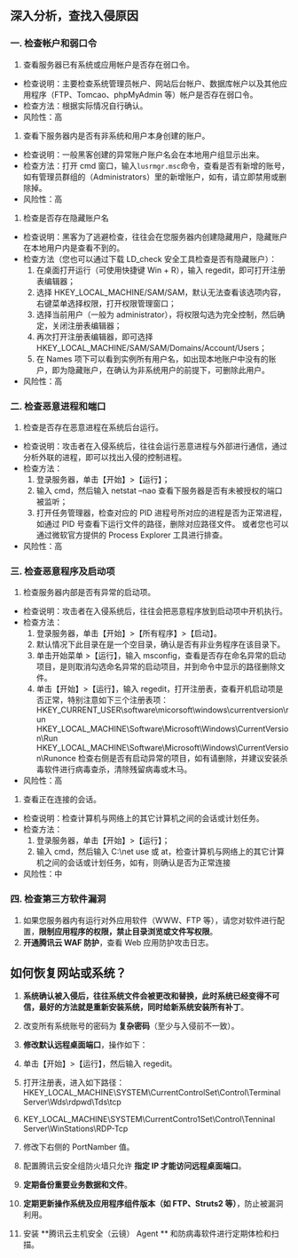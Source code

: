 ## 深入分析，查找入侵原因
### 一. 检查帐户和弱口令
1. 查看服务器已有系统或应用帐户是否存在弱口令。
 - 检查说明：主要检查系统管理员帐户、网站后台帐户、数据库帐户以及其他应用程序（FTP、Tomcao、phpMyAdmin 等）帐户是否存在弱口令。
 - 检查方法：根据实际情况自行确认。
 - 风险性：高

1. 查看下服务器内是否有非系统和用户本身创建的账户。
 - 检查说明：一般黑客创建的异常账户账户名会在本地用户组显示出来。
 - 检查方法：打开 cmd 窗口，输入`lusrmgr.msc`命令，查看是否有新增的账号，如有管理员群组的（Administrators）里的新增账户，如有，请立即禁用或删除掉。
 - 风险性：高

1. 检查是否存在隐藏账户名
 - 检查说明：黑客为了逃避检查，往往会在您服务器内创建隐藏用户，隐藏账户在本地用户内是查看不到的。
 - 检查方法（您也可以通过下载 LD_check 安全工具检查是否有隐藏账户）：
     1. 在桌面打开运行（可使用快捷键 Win + R），输入 regedit，即可打开注册表编辑器；
     1. 选择 HKEY_LOCAL_MACHINE/SAM/SAM，默认无法查看该选项内容，右键菜单选择权限，打开权限管理窗口；
     1. 选择当前用户（一般为 administrator），将权限勾选为完全控制，然后确定，关闭注册表编辑器；
     1. 再次打开注册表编辑器，即可选择 HKEY_LOCAL_MACHINE/SAM/SAM/Domains/Account/Users；
     1. 在 Names 项下可以看到实例所有用户名，如出现本地账户中没有的账户，即为隐藏账户，在确认为非系统用户的前提下，可删除此用户。    
 - 风险性：高

### 二. 检查恶意进程和端口
1. 检查是否存在恶意进程在系统后台运行。
 - 检查说明：攻击者在入侵系统后，往往会运行恶意进程与外部进行通信，通过分析外联的进程，即可以找出入侵的控制进程。
 - 检查方法：
     1. 登录服务器，单击【开始】>【运行】；
     1. 输入 cmd，然后输入 netstat –nao 查看下服务器是否有未被授权的端口被监听；
     1. 打开任务管理器，检查对应的 PID 进程号所对应的进程是否为正常进程，如通过 PID 号查看下运行文件的路径，删除对应路径文件。 或者您也可以通过微软官方提供的 Process Explorer 工具进行排查。
 - 风险性：高


### 三. 检查恶意程序及启动项
1. 检查服务器内部是否有异常的启动项。
 - 检查说明：攻击者在入侵系统后，往往会把恶意程序放到启动项中开机执行。
 - 检查方法：
     1. 登录服务器，单击【开始】>【所有程序】>【启动】。
     1. 默认情况下此目录在是一个空目录，确认是否有非业务程序在该目录下。
     1. 单击开始菜单 >【运行】，输入 msconfig，查看是否存在命名异常的启动项目，是则取消勾选命名异常的启动项目，并到命令中显示的路径删除文件。
     1. 单击【开始】>【运行】，输入 regedit，打开注册表，查看开机启动项是否正常，特别注意如下三个注册表项：
        HKEY_CURRENT_USER\software\micorsoft\windows\currentversion\run
        HKEY_LOCAL_MACHINE\Software\Microsoft\Windows\CurrentVersion\Run
        HKEY_LOCAL_MACHINE\Software\Microsoft\Windows\CurrentVersion\Runonce
    检查右侧是否有启动异常的项目，如有请删除，并建议安装杀毒软件进行病毒查杀，清除残留病毒或木马。
 - 风险性：高

1. 查看正在连接的会话。
 - 检查说明：检查计算机与网络上的其它计算机之间的会话或计划任务。
 - 检查方法：        
     1. 登录服务器，单击【开始】>【运行】；
     1. 输入 cmd，然后输入 C:\net use 或 at，检查计算机与网络上的其它计算机之间的会话或计划任务，如有，则确认是否为正常连接
- 风险性：中

### 四. 检查第三方软件漏洞
1. 如果您服务器内有运行对外应用软件（WWW、FTP 等），请您对软件进行配置，**限制应用程序的权限，禁止目录浏览或文件写权限**。
1. **开通腾讯云 WAF 防护**，查看 Web 应用防护攻击日志。

## 如何恢复网站或系统？
1. **系统确认被入侵后，往往系统文件会被更改和替换，此时系统已经变得不可信，最好的方法就是重新安装系统，同时给新系统安装所有补丁**。

1. 改变所有系统账号的密码为 **复杂密码**（至少与入侵前不一致）。

1. **修改默认远程桌面端口**，操作如下：
 1. 单击【开始】>【运行】，然后输入 regedit。
 2. 打开注册表，进入如下路径： HKEY_LOCAL_MACHINE\SYSTEM\CurrentControlSet\Control\Terminal Server\Wds\rdpwd\Tds\tcp
 3. KEY_LOCAL_MACHINE\SYSTEM\CurrentContro1Set\Control\Tenninal Server\WinStations\RDP-Tcp
 4. 修改下右侧的 PortNamber 值。

1. 配置腾讯云安全组防火墙只允许 **指定 IP 才能访问远程桌面端口**。

1. **定期备份重要业务数据和文件**。

1. **定期更新操作系统及应用程序组件版本（如 FTP、Struts2 等）**，防止被漏洞利用。

1. 安装 **腾讯云主机安全（云镜） Agent ** 和防病毒软件进行定期体检和扫描。
